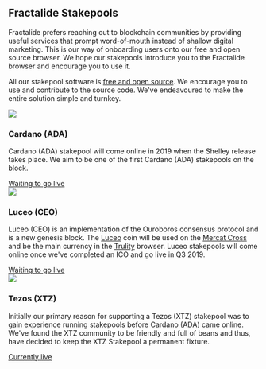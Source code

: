 <div class="row">
    <div class="col-lg-offset-3 col-lg-6 col-md-offset-2 col-md-8 col-xs-offset-1 col-xs-10 text-center">
        <h2 class="sub_heading_blue">Fractalide Stakepools</h2>
        <p>
            Fractalide prefers reaching out to blockchain communities by providing useful services that prompt word-of-mouth instead of shallow digital marketing. This is our way of onboarding users onto our free and open source browser. We hope our stakepools introduce you to the Fractalide browser and encourage you to use it.
        </p>
        <p>
            All our stakepool software is <a class="" href="https://github.com/fractalide/fractalpools">free and open source</a>. We encourage you to use and contribute to the source code. We've endeavoured to make the entire solution simple and turnkey.
        </p>
    </div>
</div>
<div class="row">
    <div class="col-lg-4 col-xs-12 text-center development_item">
        <img src="/img/roadmap-min/fractal-min.png" />
        <h3>Cardano (ADA)</h3>
        <p>
            Cardano (ADA) stakepool will come online in 2019 when the Shelley release takes place. We aim to be one of the first Cardano (ADA) stakepools on the block.
        </p>
        <a class="" href="/stake-pool/cardano-ada">Waiting to go live</a>
    </div>
    <div class="col-lg-4 col-xs-12 text-center development_item">
        <img src="/img/roadmap-min/fractal-min.png" />
        <h3>Luceo (CEO)</h3>
        <p>
            Luceo (CEO) is an implementation of the Ouroboros consensus protocol and is a new genesis block. The <a class="" href="/luceo/">Luceo</a> coin will be used on the <a class="" href="/mercat/">Mercat Cross</a> and be the main currency in the <a class="" href="/trulity/">Trulity</a> browser. Luceo stakepools will come online once we've completed an ICO and go live in Q3 2019.
        </p>
        <a class="" href="/stake-pool/luceo-ceo">Waiting to go live</a>
    </div>
    <div class="col-lg-4 col-xs-12 text-center development_item">
        <img src="/img/roadmap-min/fractal-min.png" />
        <h3>Tezos (XTZ)</h3>
        <p>
            Initially our primary reason for supporting a Tezos (XTZ) stakepool was to gain experience running stakepools before Cardano (ADA) came online. We've found the XTZ community to be friendly and full of beans and thus, have decided to keep the XTZ Stakepool a permanent fixture.
        </p>
        <a class="" href="/stake-pool/tezos-xtz">Currently live</a>
    </div>
</div>

<script src="/js/global.js"></script>
